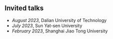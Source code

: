 <span class='anchor' id='invited_talks'></span>

## Invited talks
- *August 2023*, Dalian University of Technology
- *July 2023*, Sun Yat-sen University
- *February 2023*, Shanghai Jiao Tong University